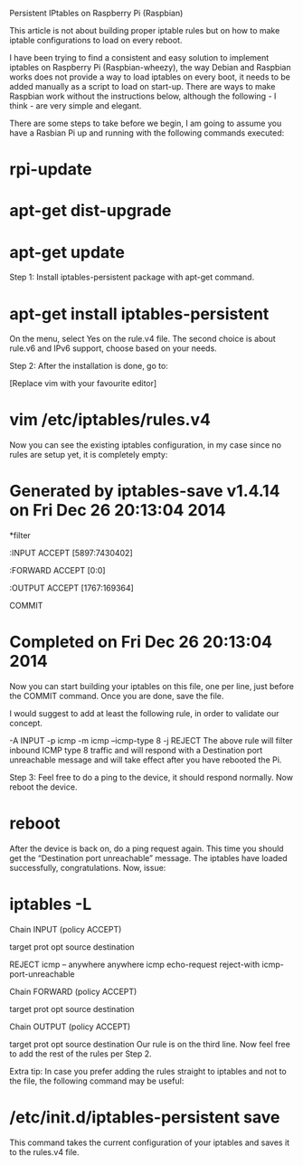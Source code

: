Persistent IPtables on Raspberry Pi (Raspbian)

This article is not about building proper iptable rules but on how to make iptable configurations to load on every reboot.

I have been trying to find a consistent and easy solution to implement iptables on Raspberry Pi (Raspbian-wheezy), the way Debian and Raspbian works does not provide a way to load iptables on every boot, it needs to be added manually as a script to load on start-up. There are ways to make Raspbian work without the instructions below, although the following - I think - are very simple and elegant.

There are some steps to take before we begin, I am going to assume you have a Rasbian Pi up and running with the following commands executed:

# rpi-update 

# apt-get dist-upgrade 

# apt-get update
Step 1: Install iptables-persistent package with apt-get command.

# apt-get install iptables-persistent
On the menu, select Yes on the rule.v4 file. The second choice is about rule.v6 and IPv6 support, choose based on your needs.

Step 2: After the installation is done, go to:

[Replace vim with your favourite editor]

# vim /etc/iptables/rules.v4
Now you can see the existing iptables configuration, in my case since no rules are setup yet, it is completely empty:

# Generated by iptables-save v1.4.14 on Fri Dec 26 20:13:04 2014 

*filter 

:INPUT ACCEPT [5897:7430402] 

:FORWARD ACCEPT [0:0] 

:OUTPUT ACCEPT [1767:169364] 

COMMIT 

# Completed on Fri Dec 26 20:13:04 2014
Now you can start building your iptables on this file, one per line, just before the COMMIT command. Once you are done, save the file.

I would suggest to add at least the following rule, in order to validate our concept.

-A INPUT -p icmp -m icmp –icmp-type 8 -j REJECT
The above rule will filter inbound ICMP type 8 traffic and will respond with a
Destination port unreachable message and will take effect after you have rebooted the Pi.

Step 3: Feel free to do a ping to the device, it should respond normally. Now reboot the device.

# reboot
After the device is back on, do a ping request again. This time you should get the “Destination port unreachable” message. The iptables have loaded successfully, congratulations. Now, issue:

# iptables -L 

Chain INPUT (policy ACCEPT) 

target prot opt source destination 

REJECT icmp – anywhere anywhere icmp echo-request reject-with icmp-port-unreachable 

Chain FORWARD (policy ACCEPT) 

target prot opt source destination 

Chain OUTPUT (policy ACCEPT) 

target prot opt source destination
Our rule is on the third line. Now feel free to add the rest of the rules per Step 2.

Extra tip: In case you prefer adding the rules straight to iptables and not to the file, the following command may be useful:

# /etc/init.d/iptables-persistent save
This command takes the current configuration of your iptables and saves it to the rules.v4 file.

